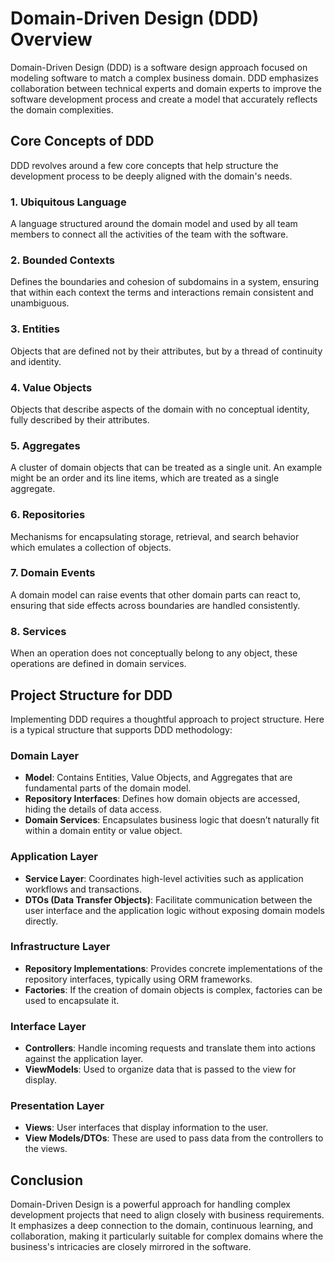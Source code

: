 # Domain-Driven Design (DDD) Overview

Domain-Driven Design (DDD) is a software design approach focused on modeling software to match a complex business domain. DDD emphasizes collaboration between technical experts and domain experts to improve the software development process and create a model that accurately reflects the domain complexities.

## Core Concepts of DDD

DDD revolves around a few core concepts that help structure the development process to be deeply aligned with the domain's needs.

### 1. Ubiquitous Language
A language structured around the domain model and used by all team members to connect all the activities of the team with the software.

### 2. Bounded Contexts
Defines the boundaries and cohesion of subdomains in a system, ensuring that within each context the terms and interactions remain consistent and unambiguous.

### 3. Entities
Objects that are defined not by their attributes, but by a thread of continuity and identity.

### 4. Value Objects
Objects that describe aspects of the domain with no conceptual identity, fully described by their attributes.

### 5. Aggregates
A cluster of domain objects that can be treated as a single unit. An example might be an order and its line items, which are treated as a single aggregate.

### 6. Repositories
Mechanisms for encapsulating storage, retrieval, and search behavior which emulates a collection of objects.

### 7. Domain Events
A domain model can raise events that other domain parts can react to, ensuring that side effects across boundaries are handled consistently.

### 8. Services
When an operation does not conceptually belong to any object, these operations are defined in domain services.

## Project Structure for DDD

Implementing DDD requires a thoughtful approach to project structure. Here is a typical structure that supports DDD methodology:

### Domain Layer
- **Model**: Contains Entities, Value Objects, and Aggregates that are fundamental parts of the domain model.
- **Repository Interfaces**: Defines how domain objects are accessed, hiding the details of data access.
- **Domain Services**: Encapsulates business logic that doesn’t naturally fit within a domain entity or value object.

### Application Layer
- **Service Layer**: Coordinates high-level activities such as application workflows and transactions.
- **DTOs (Data Transfer Objects)**: Facilitate communication between the user interface and the application logic without exposing domain models directly.

### Infrastructure Layer
- **Repository Implementations**: Provides concrete implementations of the repository interfaces, typically using ORM frameworks.
- **Factories**: If the creation of domain objects is complex, factories can be used to encapsulate it.

### Interface Layer
- **Controllers**: Handle incoming requests and translate them into actions against the application layer.
- **ViewModels**: Used to organize data that is passed to the view for display.

### Presentation Layer
- **Views**: User interfaces that display information to the user.
- **View Models/DTOs**: These are used to pass data from the controllers to the views.

## Conclusion

Domain-Driven Design is a powerful approach for handling complex development projects that need to align closely with business requirements. It emphasizes a deep connection to the domain, continuous learning, and collaboration, making it particularly suitable for complex domains where the business's intricacies are closely mirrored in the software.

